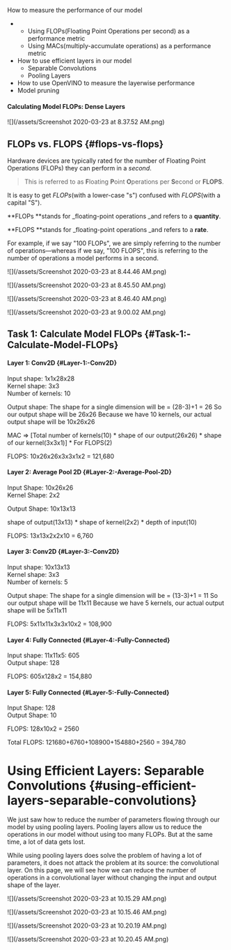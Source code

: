 How to measure the performance of our model

* * Using FLOPs\(Floating Point Operations per second\) as a performance metric
  * Using MACs\(multiply-accumulate operations\) as a performance metric
* How to use efficient layers in our model
  * Separable Convolutions
  * Pooling Layers
* How to use OpenVINO to measure the layerwise performance
* Model pruning

#### Calculating Model FLOPs: Dense Layers

![](/assets/Screenshot 2020-03-23 at 8.37.52 AM.png)

## FLOPs vs. FLOPS {#flops-vs-flops}

Hardware devices are typically rated for the number of Floating Point Operations \(FLOPs\) they can perform in a _second_.

> This is referred to as **F**loating **P**oint **O**perations per **S**econd or **FLOPS**.

It is easy to get _FLOPs_\(with a lower-case "s"\) confused with _FLOPS_\(with a capital "S"\).

**FLOPs **stands for \_floating-point operations \_and refers to a **quantity**.

**FLOPS **stands for \_floating-point operations \_and refers to a **rate**.

For example, if we say "100 FLOPs", we are simply referring to the number of operations—whereas if we say, "100 FLOPS", this is referring to the number of operations a model performs in a second.

![](/assets/Screenshot 2020-03-23 at 8.44.46 AM.png)

![](/assets/Screenshot 2020-03-23 at 8.45.50 AM.png)

![](/assets/Screenshot 2020-03-23 at 8.46.40 AM.png)

![](/assets/Screenshot 2020-03-23 at 9.00.02 AM.png)

## Task 1: Calculate Model FLOPs {#Task-1:-Calculate-Model-FLOPs}

#### Layer 1: Conv2D {#Layer-1:-Conv2D}

Input shape: 1x1x28x28  
Kernel shape: 3x3  
Number of kernels: 10

Output shape: The shape for a single dimension will be = \(28-3\)+1 = 26 So our output shape will be 26x26 Because we have 10 kernels, our actual output shape will be 10x26x26

MAC =&gt; \[Total number of kernels\(10\) \* shape of our output\(26x26\) \* shape of our kernel\(3x3x1\)\] \* For FLOPS\(2\)

FLOPS: 10x26x26x3x3x1x2 = 121,680

#### Layer 2: Average Pool 2D {#Layer-2:-Average-Pool-2D}

Input Shape: 10x26x26  
Kernel Shape: 2x2

Output Shape: 10x13x13

shape of output\(13x13\) \* shape of kernel\(2x2\) \* depth of input\(10\)

FLOPS: 13x13x2x2x10 = 6,760

#### Layer 3: Conv2D {#Layer-3:-Conv2D}

Input shape: 10x13x13  
Kernel shape: 3x3  
Number of kernels: 5

Output shape: The shape for a single dimension will be = \(13-3\)+1 = 11 So our output shape will be 11x11 Because we have 5 kernels, our actual output shape will be 5x11x11

FLOPS: 5x11x11x3x3x10x2 = 108,900

#### Layer 4: Fully Connected {#Layer-4:-Fully-Connected}

Input shape: 11x11x5: 605  
Output shape: 128

FLOPS: 605x128x2 = 154,880

#### Layer 5: Fully Connected {#Layer-5:-Fully-Connected}

Input Shape: 128  
Output Shape: 10

FLOPS: 128x10x2 = 2560

Total FLOPS: 121680+6760+108900+154880+2560 = 394,780

# Using Efficient Layers: Separable Convolutions {#using-efficient-layers-separable-convolutions}

We just saw how to reduce the number of parameters flowing through our model by using pooling layers. Pooling layers allow us to reduce the operations in our model without using too many FLOPs. But at the same time, a lot of data gets lost.

While using pooling layers does solve the problem of having a lot of parameters, it does not attack the problem at its source: the convolutional layer. On this page, we will see how we can reduce the number of operations in a convolutional layer without changing the input and output shape of the layer.

![](/assets/Screenshot 2020-03-23 at 10.15.29 AM.png)

![](/assets/Screenshot 2020-03-23 at 10.15.46 AM.png)

![](/assets/Screenshot 2020-03-23 at 10.20.19 AM.png)

![](/assets/Screenshot 2020-03-23 at 10.20.45 AM.png)

